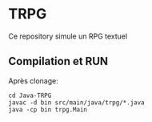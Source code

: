 # TRPG

Ce repository simule un RPG textuel

## Compilation et RUN

Après clonage: 
```
cd Java-TRPG
javac -d bin src/main/java/trpg/*.java
java -cp bin trpg.Main
```
